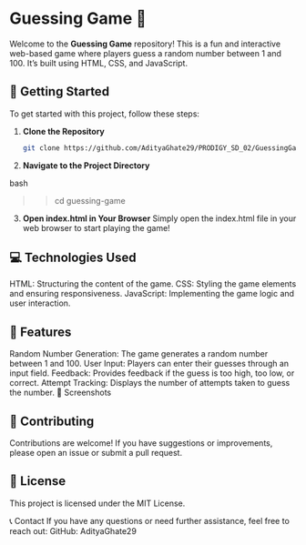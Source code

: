# Guessing Game 🎯

Welcome to the **Guessing Game** repository! This is a fun and interactive web-based game where players guess a random number between 1 and 100. It’s built using HTML, CSS, and JavaScript.

## 🚀 Getting Started

To get started with this project, follow these steps:

1. **Clone the Repository**
   ```bash
   git clone https://github.com/AdityaGhate29/PRODIGY_SD_02/GuessingGame.git

2. **Navigate to the Project Directory**
   
bash
>> cd guessing-game

3. **Open index.html in Your Browser**
Simply open the index.html file in your web browser to start playing the game!

## 💻 Technologies Used
HTML: Structuring the content of the game.
CSS: Styling the game elements and ensuring responsiveness.
JavaScript: Implementing the game logic and user interaction.

## 🎨 Features
Random Number Generation: The game generates a random number between 1 and 100.
User Input: Players can enter their guesses through an input field.
Feedback: Provides feedback if the guess is too high, too low, or correct.
Attempt Tracking: Displays the number of attempts taken to guess the number.
📸 Screenshots

## 🌟 Contributing
Contributions are welcome! If you have suggestions or improvements, please open an issue or submit a pull request.

## 📝 License
This project is licensed under the MIT License.

📞 Contact
If you have any questions or need further assistance, feel free to reach out:
GitHub: AdityaGhate29

